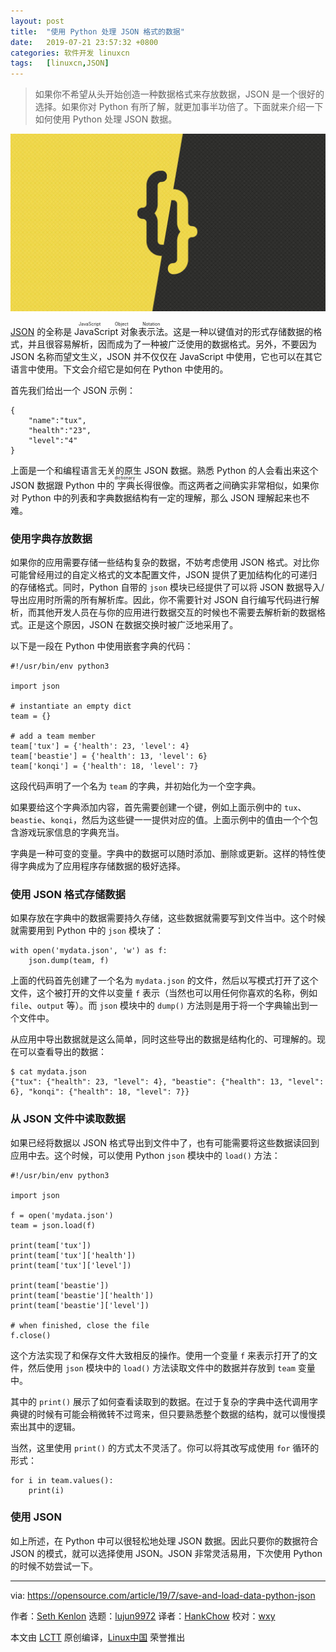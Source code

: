```yaml
---
layout: post
title:	"使用 Python 处理 JSON 格式的数据"
date:	2019-07-21 23:57:32 +0800 
categories:	软件开发 linuxcn 
tags:	[linuxcn,JSON]
---
```




> 
> 如果你不希望从头开始创造一种数据格式来存放数据，JSON 是一个很好的选择。如果你对 Python 有所了解，就更加事半功倍了。下面就来介绍一下如何使用 Python 处理 JSON 数据。
> 
> 
> 


![](/Asserts/Images/album/201907/21/235723kkk55q455145dkkr.jpg)


[JSON](https://json.org) 的全称是 <ruby> JavaScript 对象表示法 <rt>  JavaScript Object Notation </rt></ruby>。这是一种以键值对的形式存储数据的格式，并且很容易解析，因而成为了一种被广泛使用的数据格式。另外，不要因为 JSON 名称而望文生义，JSON 并不仅仅在 JavaScript 中使用，它也可以在其它语言中使用。下文会介绍它是如何在 Python 中使用的。


首先我们给出一个 JSON 示例：



```
{
    "name":"tux",
    "health":"23",
    "level":"4"
}
```

上面是一个和编程语言无关的原生 JSON 数据。熟悉 Python 的人会看出来这个 JSON 数据跟 Python 中的<ruby> 字典 <rt>  dictionary </rt></ruby>长得很像。而这两者之间确实非常相似，如果你对 Python 中的列表和字典数据结构有一定的理解，那么 JSON 理解起来也不难。


### 使用字典存放数据


如果你的应用需要存储一些结构复杂的数据，不妨考虑使用 JSON 格式。对比你可能曾经用过的自定义格式的文本配置文件，JSON 提供了更加结构化的可递归的存储格式。同时，Python 自带的 `json` 模块已经提供了可以将 JSON 数据导入/导出应用时所需的所有解析库。因此，你不需要针对 JSON 自行编写代码进行解析，而其他开发人员在与你的应用进行数据交互的时候也不需要去解析新的数据格式。正是这个原因，JSON 在数据交换时被广泛地采用了。


以下是一段在 Python 中使用嵌套字典的代码：



```
#!/usr/bin/env python3

import json

# instantiate an empty dict
team = {}

# add a team member
team['tux'] = {'health': 23, 'level': 4}
team['beastie'] = {'health': 13, 'level': 6}
team['konqi'] = {'health': 18, 'level': 7}
```

这段代码声明了一个名为 `team` 的字典，并初始化为一个空字典。


如果要给这个字典添加内容，首先需要创建一个键，例如上面示例中的 `tux`、`beastie`、`konqi`，然后为这些键一一提供对应的值。上面示例中的值由一个个包含游戏玩家信息的字典充当。


字典是一种可变的变量。字典中的数据可以随时添加、删除或更新。这样的特性使得字典成为了应用程序存储数据的极好选择。


### 使用 JSON 格式存储数据


如果存放在字典中的数据需要持久存储，这些数据就需要写到文件当中。这个时候就需要用到 Python 中的 `json` 模块了：



```
with open('mydata.json', 'w') as f:
    json.dump(team, f)
```

上面的代码首先创建了一个名为 `mydata.json` 的文件，然后以写模式打开了这个文件，这个被打开的文件以变量 `f` 表示（当然也可以用任何你喜欢的名称，例如 `file`、`output` 等）。而 `json` 模块中的 `dump()` 方法则是用于将一个字典输出到一个文件中。


从应用中导出数据就是这么简单，同时这些导出的数据是结构化的、可理解的。现在可以查看导出的数据：



```
$ cat mydata.json
{"tux": {"health": 23, "level": 4}, "beastie": {"health": 13, "level": 6}, "konqi": {"health": 18, "level": 7}}
```

### 从 JSON 文件中读取数据


如果已经将数据以 JSON 格式导出到文件中了，也有可能需要将这些数据读回到应用中去。这个时候，可以使用 Python `json` 模块中的 `load()` 方法：



```
#!/usr/bin/env python3

import json

f = open('mydata.json')
team = json.load(f)

print(team['tux'])
print(team['tux']['health'])
print(team['tux']['level'])

print(team['beastie'])
print(team['beastie']['health'])
print(team['beastie']['level'])

# when finished, close the file
f.close()
```

这个方法实现了和保存文件大致相反的操作。使用一个变量 `f` 来表示打开了的文件，然后使用 `json` 模块中的 `load()` 方法读取文件中的数据并存放到 `team` 变量中。


其中的 `print()` 展示了如何查看读取到的数据。在过于复杂的字典中迭代调用字典键的时候有可能会稍微转不过弯来，但只要熟悉整个数据的结构，就可以慢慢摸索出其中的逻辑。


当然，这里使用 `print()` 的方式太不灵活了。你可以将其改写成使用 `for` 循环的形式：



```
for i in team.values():
    print(i)
```

### 使用 JSON


如上所述，在 Python 中可以很轻松地处理 JSON 数据。因此只要你的数据符合 JSON 的模式，就可以选择使用 JSON。JSON 非常灵活易用，下次使用 Python 的时候不妨尝试一下。




---


via: <https://opensource.com/article/19/7/save-and-load-data-python-json>


作者：[Seth Kenlon](https://opensource.com/users/seth) 选题：[lujun9972](https://github.com/lujun9972) 译者：[HankChow](https://github.com/HankChow) 校对：[wxy](https://github.com/wxy)


本文由 [LCTT](https://github.com/LCTT/TranslateProject) 原创编译，[Linux中国](https://linux.cn/) 荣誉推出
